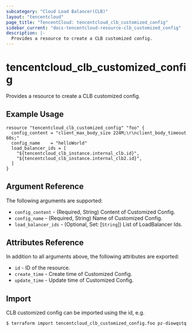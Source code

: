 ```yaml
---
subcategory: "Cloud Load Balancer(CLB)"
layout: "tencentcloud"
page_title: "TencentCloud: tencentcloud_clb_customized_config"
sidebar_current: "docs-tencentcloud-resource-clb_customized_config"
description: |-
  Provides a resource to create a CLB customized config.
---
```


# tencentcloud_clb_customized_config

Provides a resource to create a CLB customized config.

## Example Usage

```hcl
resource "tencentcloud_clb_customized_config" "foo" {
  config_content = "client_max_body_size 224M;\r\nclient_body_timeout 60s;"
  config_name    = "helloWorld"
  load_balancer_ids = [
    "${tencentcloud_clb_instance.internal_clb.id}",
    "${tencentcloud_clb_instance.internal_clb2.id}",
  ]
}
```

## Argument Reference

The following arguments are supported:

* `config_content` - (Required, String) Content of Customized Config.
* `config_name` - (Required, String) Name of Customized Config.
* `load_balancer_ids` - (Optional, Set: [`String`]) List of LoadBalancer Ids.

## Attributes Reference

In addition to all arguments above, the following attributes are exported:

* `id` - ID of the resource.
* `create_time` - Create time of Customized Config.
* `update_time` - Update time of Customized Config.


## Import

CLB customized config can be imported using the id, e.g.

```
$ terraform import tencentcloud_clb_customized_config.foo pz-diowqstq
```

